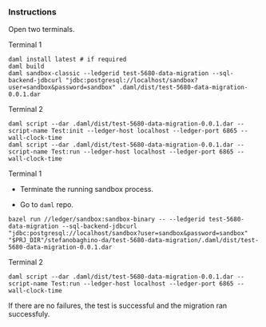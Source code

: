 ### Instructions

Open two terminals.

Terminal 1

```
daml install latest # if required
daml build
daml sandbox-classic --ledgerid test-5680-data-migration --sql-backend-jdbcurl "jdbc:postgresql://localhost/sandbox?user=sandbox&password=sandbox" .daml/dist/test-5680-data-migration-0.0.1.dar
```

Terminal 2

```
daml script --dar .daml/dist/test-5680-data-migration-0.0.1.dar --script-name Test:init --ledger-host localhost --ledger-port 6865 --wall-clock-time
daml script --dar .daml/dist/test-5680-data-migration-0.0.1.dar --script-name Test:run --ledger-host localhost --ledger-port 6865 --wall-clock-time
```

Terminal 1

- Terminate the running sandbox process.

- Go to `daml` repo.

```
bazel run //ledger/sandbox:sandbox-binary -- --ledgerid test-5680-data-migration --sql-backend-jdbcurl "jdbc:postgresql://localhost/sandbox?user=sandbox&password=sandbox" "$PRJ_DIR"/stefanobaghino-da/test-5680-data-migration/.daml/dist/test-5680-data-migration-0.0.1.dar
```

Terminal 2

```
daml script --dar .daml/dist/test-5680-data-migration-0.0.1.dar --script-name Test:run --ledger-host localhost --ledger-port 6865 --wall-clock-time
```

If there are no failures, the test is successful and the migration ran successfuly.